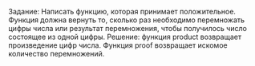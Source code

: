 Задание: Написать функцию, которая принимает положительное. Функция должна вернуть то, сколько раз необходимо перемножать цифры числа или результат перемножения, чтобы получилось число состоящее из одной цифры.
Решение: функция product возвращает произведение цифр числа. Функция proof возвращает искомое количество перемножений.
